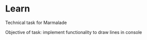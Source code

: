 # Learn
Technical task for Marmalade

Objective of task: implement functionality to draw lines in console
